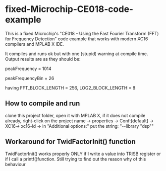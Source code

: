 # fixed-Microchip-CE018-code-example
This is a fixed Microchip's "CE018 - Using the Fast Fourier Transform (FFT) for Frequency Detection" code example that works with modern XC16 compilers and MPLAB X IDE.

It compiles and runs ok but with one (stupid) warning at compile time. Output results are as they should be:

peakFrequency = 1014

peakFrequencyBin = 26

having FFT_BLOCK_LENGTH	= 256, LOG2_BLOCK_LENGTH = 8

## How to compile and run

clone this project folder, open it with MPLAB X, if it does not compile already, right-click on the project name -> properties -> Conf:[default] -> XC16-> xc16-ld -> in "Additional options:" put the string: "--library "dsp""

## Workaround for TwidFactorInit() function

TwidFactorInit() works properly ONLY if I write a value into TRISB register or if I call a printf()function. Still trying to find out the reason why of this behaviour